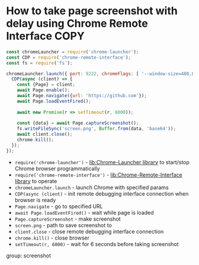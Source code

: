 # How to take page screenshot with delay using Chrome Remote Interface COPY

```js
const chromeLauncher = require('chrome-launcher');
const CDP = require('chrome-remote-interface');
const fs = require('fs');

chromeLauncher.launch({ port: 9222, chromeFlags: [ '--window-size=400,800', '--headless' ] }).then(function(chrome) {
  CDP(async (client) => {
    const {Page} = client;
    await Page.enable();
    await Page.navigate({url: 'https://github.com'});
    await Page.loadEventFired();
    
    await new Promise(r => setTimeout(r, 6000));
    
    const {data} = await Page.captureScreenshot();
    fs.writeFileSync('screen.png', Buffer.from(data, 'base64'));
    await client.close();
    chrome.kill();
  });
});

```

- `require('chrome-launcher')` - [lib:Chrome-Launcher library](/chrome-headless/how-to-install-chrome-launcher-library) to start/stop Chrome browser programmatically
- `require('chrome-remote-interface')` - [lib:Chrome-Remote-Interface library](/chrome-headless/how-to-install-chrome-remote-interface) to operate
- `chromeLauncher.launch` - launch Chrome with specified params
- `CDP(async (client)` - init remote debugging interface connection when browser is ready
- `Page.navigate` - go to specified URL
- `await Page.loadEventFired()` - wait while page is loaded
- `Page.captureScreenshot` - make screenshot
- `screen.png` - path to save screenshot to
- `client.close` - close remote debugging interface connection
- `chrome.kill()` - close browser
- `setTimeout(r, 6000)` - wait for 6 seconds before taking screenshot

group: screenshot


